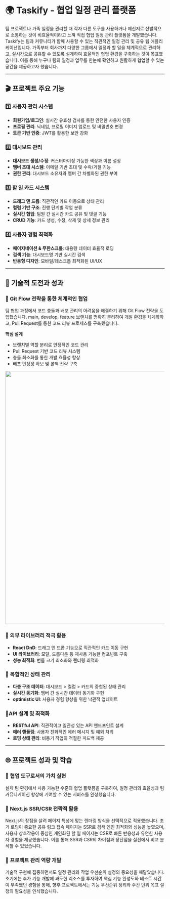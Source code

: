 # 🌍 Taskify - 협업 일정 관리 플랫폼

팀 프로젝트나 가족 일정을 관리할 때 각자 다른 도구를 사용하거나 메신저로 산발적으로 소통하는 것이 비효율적이라고 느껴 직접 협업 일정 관리 플랫폼을 개발했습니다.
Taskify는 팀과 커뮤니티가 함께 사용할 수 있는 직관적인 일정 관리 및 공유 웹 애플리케이션입니다. 가족부터 회사까지 다양한 그룹에서 일정과 할 일을 체계적으로 관리하고, 실시간으로 공유할 수 있도록 설계하여 효율적인 협업 환경을 구축하는 것이 목표였습니다.
이를 통해 누구나 팀의 일정과 업무를 한눈에 확인하고 원활하게 협업할 수 있는 공간을 제공하고자 했습니다.

---

## 🎬 프로젝트 주요 기능

### 1️⃣ 사용자 관리 시스템

- **회원가입/로그인**: 실시간 유효성 검사를 통한 안전한 사용자 인증
- **프로필 관리**: 닉네임, 프로필 이미지 업로드 및 비밀번호 변경
- **토큰 기반 인증**: JWT를 활용한 보안 강화

### 2️⃣ 대시보드 관리

- **대시보드 생성/수정**: 커스터마이징 가능한 색상과 이름 설정
- **멤버 초대 시스템**: 이메일 기반 초대 및 수락/거절 기능
- **권한 관리**: 대시보드 소유자와 멤버 간 차별화된 권한 부여

### 3️⃣ 할 일 카드 시스템

- **드래그 앤 드롭**: 직관적인 카드 이동으로 상태 관리
- **컬럼 기반 구조**: 진행 단계별 작업 분류
- **실시간 협업**: 팀원 간 실시간 카드 공유 및 댓글 기능
- **CRUD 기능**: 카드 생성, 수정, 삭제 및 상세 정보 관리

### 4️⃣ 사용자 경험 최적화

- **페이지네이션 & 무한스크롤**: 대용량 데이터 효율적 로딩
- **검색 기능**: 대시보드명 기반 실시간 검색
- **반응형 디자인**: 모바일/데스크톱 최적화된 UI/UX

---

## 🚀 기술적 도전과 성과

### 🎈 Git Flow 전략을 통한 체계적인 협업

팀 협업 과정에서 코드 충돌과 배포 관리의 어려움을 해결하기 위해 Git Flow 전략을 도입했습니다. main, develop, feature 브랜치를 명확히 분리하여 개발 환경을 체계화하고, Pull Request를 통한 코드 리뷰 프로세스를 구축했습니다.

**핵심 설계**

- 브랜치별 역할 분리로 안정적인 코드 관리
- Pull Request 기반 코드 리뷰 시스템
- 충돌 최소화를 통한 개발 효율성 향상
- 배포 안정성 확보 및 롤백 전략 구축

<img src="/global/깃플로우.webp" width="800"></img>

### 🎈 외부 라이브러리 적극 활용

- **React DnD**: 드래그 앤 드롭 기능으로 직관적인 카드 이동 구현
- **UI 라이브러리**: 모달, 드롭다운 등 재사용 가능한 컴포넌트 구축
- **성능 최적화**: 번들 크기 최소화와 렌더링 최적화

### 🎈 복합적인 상태 관리

- **다층 구조 데이터**: 대시보드 > 컬럼 > 카드의 중첩된 상태 관리
- **실시간 동기화**: 멤버 간 실시간 데이터 동기화 구현
- **optimistic UI**: 사용자 경험 향상을 위한 낙관적 업데이트

### 🎈API 설계 및 최적화

- **RESTful API**: 직관적이고 일관성 있는 API 엔드포인트 설계
- **에러 핸들링**: 사용자 친화적인 에러 메시지 및 예외 처리
- **로딩 상태 관리**: 비동기 작업의 적절한 피드백 제공

---

## 🌐 프로젝트 성과 및 학습

### 🎈 협업 도구로서의 가치 실현

실제 팀 환경에서 사용 가능한 수준의 협업 플랫폼을 구축하여, 일정 관리의 효율성과 팀 커뮤니케이션 향상에 기여할 수 있는 서비스를 완성했습니다.

### 🎈 Next.js SSR/CSR 전략적 활용

Next.js의 장점을 살려 페이지 특성에 맞는 렌더링 방식을 선택적으로 적용했습니다. 초기 로딩이 중요한 공유 링크 접속 페이지는 SSR로 검색 엔진 최적화와 성능을 높였으며, 사용자 상호작용이 중심인 개인화된 할 일 페이지는 CSR로 빠른 반응성과 유연한 사용자 경험을 제공했습니다. 이를 통해 SSR과 CSR의 차이점과 장단점을 실전에서 비교 분석할 수 있었습니다.

### 🎈 프로젝트 관리 역량 개발

기술적 구현에 집중하면서도 일정 관리와 작업 우선순위 설정의 중요성을 깨달았습니다. 초기에는 추가 기능 개발에 과도한 리소스를 투자하여 핵심 기능 완성도와 테스트 시간이 부족했던 경험을 통해, 향후 프로젝트에서는 기능 우선순위 정리와 주간 단위 목표 설정의 필요성을 인식했습니다.

<br/>
